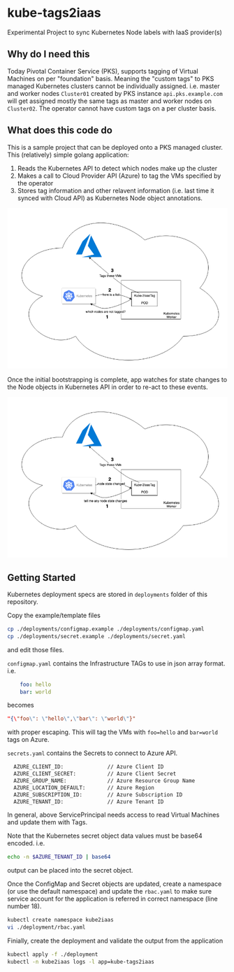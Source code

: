 # kube-tags2iaas

Experimental Project to sync Kubernetes Node labels with IaaS provider(s)

## Why do I need this

Today Pivotal Container Service (PKS), supports tagging of Virtual Machines on per "foundation" basis. Meaning the "custom tags" to PKS managed Kubernetes clusters cannot be individually assigned. i.e. master and worker nodes `Cluster01` created by PKS instance `api.pks.example.com` will get assigned mostly the same tags as master and worker nodes on `Cluster02`. The operator cannot have custom tags on a per cluster basis.

## What does this code do

This is a sample project that can be deployed onto a PKS managed cluster. This (relatively) simple golang application:
1. Reads the Kubernetes API to detect which nodes make up the cluster
1. Makes a call to Cloud Provider API (Azure) to tag the VMs specified by the operator
1. Stores tag information and other relavent information (i.e. last time it synced with Cloud API) as Kubernetes Node object annotations.

![Alt text](docs/img/Kube-2Iaas-bootstrap.png?raw=true )

Once the initial bootstrapping is complete, app watches for state changes to the Node objects in Kubernetes API in order to re-act to these events.

![Alt text](docs/img/Kube-2Iaas-watch.png?raw=true )

## Getting Started

Kubernetes deployment specs are stored in `deployments` folder of this repository.

Copy the example/template files

```sh
cp ./deployments/configmap.example ./deployments/configmap.yaml
cp ./deployments/secret.example ./deployments/secret.yaml
```

and edit those files.

`configmap.yaml` contains the Infrastructure TAGs to use in json array format. i.e.

```yaml
    foo: hello
    bar: world
```

becomes

```json
"{\"foo\": \"hello\",\"bar\": \"world\"}"
```

with proper escaping. This will tag the VMs with `foo=hello` and `bar=world` tags on Azure.

`secrets.yaml` contains the Secrets to connect to Azure API. 

```text
  AZURE_CLIENT_ID:              // Azure Client ID
  AZURE_CLIENT_SECRET:          // Azure Client Secret
  AZURE_GROUP_NAME:             // Azure Resource Group Name
  AZURE_LOCATION_DEFAULT:       // Azure Region
  AZURE_SUBSCRIPTION_ID:        // Azure Subscription ID
  AZURE_TENANT_ID:              // Azure Tenant ID
```

In general, above ServicePrincipal needs access to read Virtual Machines and update them with Tags.

Note that the Kubernetes secret object data values must be base64 encoded. i.e.

```sh
echo -n $AZURE_TENANT_ID | base64
```

output can be placed into the secret object.

Once the ConfigMap and Secret objects are updated, create a namespace (or use the default namespace) and update the `rbac.yaml` to make sure service account for the application is referred in correct namespace (line number 18).

```sh
kubectl create namespace kube2iaas
vi ./deployment/rbac.yaml
```

Finially, create the deployment and validate the output from the application

```sh
kubectl apply -f ./deployment
kubectl -n kube2iaas logs -l app=kube-tags2iaas
```
